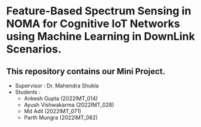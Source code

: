 # Feature-Based Spectrum Sensing in NOMA for Cognitive IoT Networks using Machine Learning in DownLink Scenarios.

## This repository contains our Mini Project.

- Supervisor : Dr. Mahendra Shukla
- Students :
  - Ankesh Gupta (2022IMT_014)
  - Ayush Vishwakarma (2022IMT_028)
  - Md Adil (2022IMT_071)
  - Parth Mungra (2022IMT_082)
